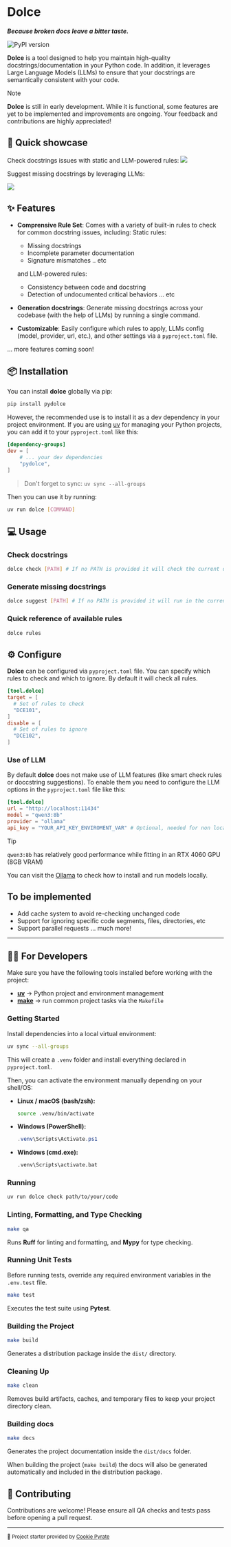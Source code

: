 # Dolce

***Because broken docs leave a bitter taste.***

<a ref="https://pypi.org/project/pydolce/"><img src="https://img.shields.io/pypi/v/pydolce?color=blue&label=PyPI&logo=python&style=flat-square" alt="PyPI version"></a>


**Dolce** is a tool designed to help you maintain high-quality docstrings/documentation in your Python code. In addition, it leverages Large Language Models (LLMs) to ensure that your docstrings are semantically consistent with your code.

> [!NOTE]
> **Dolce** is still in early development. While it is functional, some features are yet to be implemented and improvements are ongoing. Your feedback and contributions are highly appreciated!

## 🚀 Quick showcase

Check docstrings issues with static and LLM-powered rules:
<img src="docs/src/statics/check.svg"/>

Suggest missing docstrings by leveraging LLMs:

<img src="docs/src/statics/sugg.svg"/>

## ✨ Features

- **Comprensive Rule Set**: Comes with a variety of built-in rules to check for common docstring issues, including:
  Static rules:
  - Missing docstrings
  - Incomplete parameter documentation
  - Signature mismatches
  .. etc

  and LLM-powered rules:
  - Consistency between code and docstring
  - Detection of undocumented critical behaviors
  ... etc

- **Generation docstrings**: Generate missing docstrings across your codebase (with the help of LLMs) by running a single command.

- **Customizable**: Easily configure which rules to apply, LLMs config (model, provider, url, etc.), and other settings via a `pyproject.toml` file.

... more features coming soon!

## 📦 Installation

You can install **dolce** globally via pip:

```bash
pip install pydolce
```

However, the recommended use is to install it as a dev dependency in your project environment. If you are using [uv](https://docs.astral.sh/uv/) for managing your Python projects, you can add it to your `pyproject.toml` like this:

```toml
[dependency-groups]
dev = [
    # ... your dev dependencies
    "pydolce",
]
```

> Don't forget to sync: `uv sync --all-groups`

Then you can use it by running:

```bash
uv run dolce [COMMAND]
```

## 💻 Usage

### Check docstrings

```bash
dolce check [PATH] # If no PATH is provided it will check the current directory
```

### Generate missing docstrings

```bash
dolce suggest [PATH] # If no PATH is provided it will run in the current directory
```

### Quick reference of available rules

```bash
dolce rules
```

## ⚙️ Configure

**Dolce** can be configured via `pyproject.toml` file. You can specify which rules to check and which to ignore. By default it will check all rules.

```toml
[tool.dolce]
target = [
  # Set of rules to check
  "DCE101",
]
disable = [
  # Set of rules to ignore
  "DCE102",
]
```

### Use of LLM

By default **dolce** does not make use of LLM features (like smart check rules or doccstring suggestions). To enable them you need to configure the LLM options in the `pyproject.toml` file like this:

```toml
[tool.dolce]
url = "http://localhost:11434"
model = "qwen3:8b"
provider = "ollama"
api_key = "YOUR_API_KEY_ENVIROMENT_VAR" # Optional, needed for non local providers
```

> [!TIP]
> `qwen3:8b` has relatively good performance while fitting in an RTX 4060 GPU (8GB VRAM)

You can visit the [Ollama](https://ollama.com/) to check how to install and run models locally.

## To be implemented

- Add cache system to avoid re-checking unchanged code
- Support for ignoring specific code segments, files, directories, etc
- Support parallel requests
... much more!

---

## 👩‍💻 For Developers

Make sure you have the following tools installed before working with the project:

- [**uv**](https://docs.astral.sh/uv/) → Python project and environment management
- [**make**](https://www.gnu.org/software/make/) → run common project tasks via the `Makefile`

### Getting Started

Install dependencies into a local virtual environment:

```bash
uv sync --all-groups
```

This will create a `.venv` folder and install everything declared in `pyproject.toml`.

Then, you can activate the environment manually depending on your shell/OS:

- **Linux / macOS (bash/zsh):**

  ```bash
  source .venv/bin/activate
  ```

- **Windows (PowerShell):**

  ```powershell
  .venv\Scripts\Activate.ps1
  ```

- **Windows (cmd.exe):**

  ```cmd
  .venv\Scripts\activate.bat
  ```

### Running

```bash
uv run dolce check path/to/your/code
```

### Linting, Formatting, and Type Checking

```bash
make qa
```

Runs **Ruff** for linting and formatting, and **Mypy** for type checking.

### Running Unit Tests

Before running tests, override any required environment variables in the `.env.test` file.

```bash
make test
```

Executes the test suite using **Pytest**.

### Building the Project

```bash
make build
```

Generates a distribution package inside the `dist/` directory.

### Cleaning Up

```bash
make clean
```

Removes build artifacts, caches, and temporary files to keep your project directory clean.

### Building docs

```bash
make docs
```

Generates the project documentation inside the `dist/docs` folder.

When building the project (`make build`) the docs will also be generated automatically and
included in the distribution package.

## 🤝 Contributing

Contributions are welcome!
Please ensure all QA checks and tests pass before opening a pull request.

---

<sub>🚀 Project starter provided by [Cookie Pyrate](https://github.com/gvieralopez/cookie-pyrate)</sub>